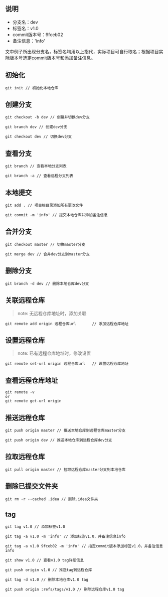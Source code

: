 ## 说明

- 分支名：dev
- 标签名：v1.0
- commit版本号：9fceb02
- 备注信息：'info'

文中例子所出现分支名，标签名均用以上指代，实际项目可自行取名；根据项目实际版本号选定commit版本号和添加备注信息。

## 初始化

```
git init // 初始化本地仓库
```

## 创建分支

```
git checkout -b dev // 创建并切换dev分支

git branch dev // 创建dev分支

git checkout dev // 切换dev分支
```

## 查看分支

```
git branch // 查看本地分支列表

git branch -a // 查看远程分支列表
```

## 本地提交

```
git add . // 项目根目录添加所有更改文件

git commit -m 'info' // 提交本地仓库并添加备注信息
```

## 合并分支

```
git checkout master // 切换master分支

git merge dev // 合并dev分支到master分支
```

## 删除分支

```
git branch -d dev // 删除本地仓库dev分支
```

## 关联远程仓库

> note: 无远程仓库地址时，添加关联

```
git remote add origin 远程仓库url       // 添加远程仓库地址
```

## 设置远程仓库

> note: 已有远程仓库地址时，修改设置

```
git remote set-url origin 远程仓库url   // 设置远程仓库地址
```

## 查看远程仓库地址

``` code
git remote -v
or
git remote get-url origin
```

## 推送远程仓库

```
git push origin master // 推送本地仓库到远程仓库master分支

git push origin dev // 推送本地仓库到远程仓库dev分支
```

## 拉取远程仓库

```
git pull origin master // 拉取远程仓库master分支到本地仓库
```

## 删除已提交文件夹

```
git rm -r --cached .idea // 删除.idea文件夹
```

## tag

```
git tag v1.0 // 添加标签v1.0

git tag -a v1.0 -m 'info' // 添加标签v1.0，并备注信息info

git tag -a v1.0 9fceb02 -m 'info' // 指定commit版本添加标签v1.0，并备注信息info

git show v1.0 // 查看v1.0 tag详细信息

git push origin v1.0 // 推送tag到远程仓库

git tag -d v1.0 // 删除本地仓库v1.0 tag

git push origin :refs/tags/v1.0 // 删除远程仓库v1.0 tag
```
